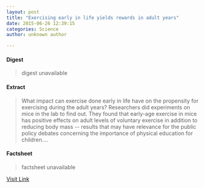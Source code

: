 ```yaml
---
layout: post
title: "Exercising early in life yields rewards in adult years"
date: 2015-06-26 12:39:15
categories: Science
author: unknown author

---
```



#### Digest
>digest unavailable

#### Extract
>What impact can exercise done early in life have on the propensity for exercising during the adult years? Researchers did experiments on mice in the lab to find out. They found that early-age exercise in mice has positive effects on adult levels of voluntary exercise in addition to reducing body mass -- results that may have relevance for the public policy debates concerning the importance of physical education for children....

#### Factsheet
>factsheet unavailable

[Visit Link](http://www.sciencedaily.com/releases/2015/06/150626083915.htm)


